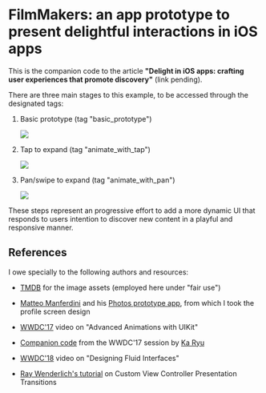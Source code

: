 # FilmMakers: an app prototype to present delightful interactions in iOS apps

This is the companion code to the article **"Delight in iOS apps: crafting user experiences that promote discovery"** (link pending).

There are three main stages to this example, to be accessed through the designated tags:

1. Basic prototype (tag "basic_prototype")

   ![](vids/01_basic_prototype.gif)

2. Tap to expand (tag "animate_with_tap")

   ![](vids/02_tap_to_expand.gif)

3. Pan/swipe to expand (tag "animate_with_pan")

   ![](vids/03_pan_to_expand.gif)

These steps represent an progressive effort to add a more dynamic UI that responds to users intention to discover new content in a playful and responsive manner.

## References

I owe specially to the following authors and resources:

* [TMDB](https://www.themoviedb.org) for the image assets (employed here under "fair use")
* [Matteo Manferdini](https://matteomanferdini.com) and his [Photos prototype app](https://github.com/matteom/Photos), from which I took the profile screen design

* [WWDC'17](https://developer.apple.com/videos/play/wwdc2017/230/) video on "Advanced Animations with UIKit"
* [Companion code](https://github.com/kane-liu/AdvancedAnimations) from the WWDC'17 session by [Ka Ryu](https://github.com/kane-liu)
* [WWDC'18](https://developer.apple.com/videos/play/wwdc2018/803/) video on "Designing Fluid Interfaces"
* [Ray Wenderlich's tutorial](https://www.raywenderlich.com/2925473-ios-animation-tutorial-custom-view-controller-presentation-transitions) on Custom View Controller Presentation Transitions

